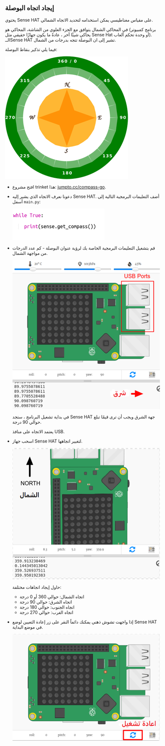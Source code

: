 ## إيجاد اتجاه البوصلة

يحتوي Sense HAT على مقياس مغناطيسي يمكن استخدامه لتحديد الاتجاه الشمالي.

في المحاكي الشمال يتوافق مع الجزء العلوي من الشاشة، المحاكي هو (برنامج كمبيوتر يحاكي شيئًا آخر ، عادةً ما يكون جهازًا حقيقي مثل Sense Hat أو وحدة تحكم ألعاب). الــSense HAT تشير إلى ان البوصلة تتجه بدرجات من الشمال.

فيما يلي تذكير بنقاط البوصلة:

![لقطة الشاشة](images/compass-nsew.png)

+ افتح مشروع trinket هذا: <a href="http://jumpto.cc/compass-go" target="_blank">jumpto.cc/compass-go</a>.

+ دعونا نعرف الاتجاه الذي يشير إليه Sense HAT. أضف التعليمات البرمجية التالية إلى أسفل `main.py`:
    
    ![لقطة الشاشة](images/compass-get.png)

+ قم بتشغيل التعليمات البرمجية الخاصة بك لرؤية عنوان البوصلة - كم عدد الدرجات من مواجهة الشمال.
    
    ![لقطة الشاشة](images/compass-east.png)
    
    في بداية تشغيل البرنامج ، ستجد Sense HAT جهة الشرق ويجب أن ترى قيمًا تبلغ حوالي 90 درجة.
    
    يعتمد الاتجاه على منافذ USB.

+ اسحب جهاز Sense HAT لتغيير اتجاهها.
    
    ![لقطة الشاشة](images/compass-north.png)
    
    حاول إيجاد اتجاهات مختلفة:
    
    + اتجاه الشمال: حوالي 360 أو 0 درجة 
    + اتجاه الشرق: حوالي 90 درجة
    + اتجاه الجنوب: حوالي 180 درجة
    + اتجاه الغرب: حوالي 270 درجة

+ إذا واجهت تشوش ذهني يمكنك دائماً النقر على زر إعادة التعيين لوضع Sense HAT في موضع البداية.
    
    ![لقطة الشاشة](images/compass-reset.png)